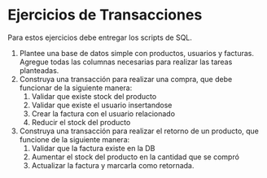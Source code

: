 # Ejercicios de Transacciones

Para estos ejercicios debe entregar los scripts de SQL.

1. Plantee una base de datos simple con productos, usuarios y facturas. Agregue todas las columnas necesarias para realizar las tareas planteadas.
2. Construya una transacción para realizar una compra, que debe funcionar de la siguiente manera:
    1. Validar que existe stock del producto
    2. Validar que existe el usuario insertandose
    3. Crear la factura con el usuario relacionado
    4. Reducir el stock del producto
3. Construya una transacción para realizar el retorno de un producto, que funcione de la siguiente manera:
    1. Validar que la factura existe en la DB
    2. Aumentar el stock del producto en la cantidad que se compró
    3. Actualizar la factura y marcarla como retornada.